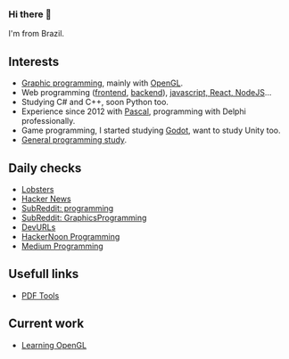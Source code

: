 ### Hi there 👋

I'm from Brazil.

## Interests
- [Graphic programming](https://github.com/jseling/ComputerGraphicsKnowledge), mainly with [OpenGL](https://github.com/jseling/LearnOpenGL).
- Web programming ([frontend](https://github.com/jseling/FrontEndKnowledge), [backend](https://github.com/jseling/BackendKnowledge)), [javascript, React, NodeJS](https://github.com/jseling/semanaomnistack11)...
- Studying C# and C++, soon Python too. 
- Experience since 2012 with [Pascal](https://github.com/jseling/DelphiPascalKnowledge), programming with Delphi professionally.
- Game programming, I started studying [Godot](https://github.com/jseling/godot_learning), want to study Unity too.
- [General programming study](https://github.com/jseling/ProgKnowledge).

## Daily checks
- [Lobsters](https://lobste.rs/)
- [Hacker News](https://news.ycombinator.com/)
- [SubReddit: programming](https://en.reddit.com/r/programming/)
- [SubReddit: GraphicsProgramming](https://en.reddit.com/r/GraphicsProgramming/)
- [DevURLs](https://devurls.com/)
- [HackerNoon Programming](https://hackernoon.com/tagged/programming)
- [Medium Programming](https://medium.com/topic/programming)

## Usefull links
- [PDF Tools](https://tools.pdf24.org/pt/)

## Current work
- [Learning OpenGL](https://github.com/jseling/LearnOpenGL)

<!--
**jseling/jseling** is a ✨ _special_ ✨ repository because its `README.md` (this file) appears on your GitHub profile.

Here are some ideas to get you started:

- 🔭 I’m currently working on ...
- 🌱 I’m currently learning ...
- 👯 I’m looking to collaborate on ...
- 🤔 I’m looking for help with ...
- 💬 Ask me about ...
- 📫 How to reach me: ...
- 😄 Pronouns: ...
- ⚡ Fun fact: ...
-->
